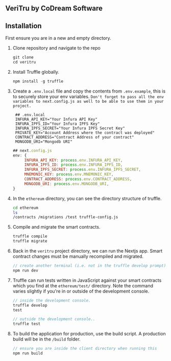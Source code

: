 ## VeriTru by CoDream Software

## Installation

First ensure you are in a new and empty directory.

1. Clone repository and navigate to the repo
   ```javascript
   git clone
   cd veritru
   ```

2. Install Truffle globally.
    ```javascript
    npm install -g truffle
    ```

3. Create a `.env.local` file and copy the contents from `.env.example`, this is to securely store your env variables. `Don't forget to pass all the env variables to next.config.js as well to be able to use them in your project.`
   ```
    ## .env.local
    INFURA_API_KEY="Your Infura API Key"
    INFURA_IPFS_ID="Your Infura IPFS Key"
    INFURA_IPFS_SECRET="Your Infura IPFS Secret Key"
    PRIVATE_KEY="Account Address where the contract was deployed"
    CONTRACT_ADDRESS="Contract Address of your contract"
    MONGODB_URI="Mongodb URI"
   ```
   ```javascript
   ## next.config.js
   env: {
        INFURA_API_KEY: process.env.INFURA_API_KEY,
        INFURA_IPFS_ID: process.env.INFURA_IPFS_ID,
        INFURA_IPFS_SECRET: process.env.INFURA_IPFS_SECRET,
        MNEMONIC_KEY: process.env.MNEMONIC_KEY,
        CONTRACT_ADDRESS: process.env.CONTRACT_ADDRESS,
        MONGODB_URI: process.env.MONGODB_URI,
   }
   ```

4. In the `ethereum` directory, you can see the directory structure of truffle.
    ```bash
    cd ethereum
    ls
    /contracts /migrations /test truffle-config.js
    ```

5. Compile and migrate the smart contracts.
    ```javascript
    truffle compile
    truffle migrate
    ```

6. Back in the `veritru` project directory, we can run the Nextjs app. Smart contract changes must be manually recompiled and migrated.
    ```javascript
    // create another terminal (i.e. not in the truffle develop prompt)
    npm run dev
    ```

7. Truffle can run tests written in JavaScript against your smart contracts which you find at the `ethereum/test/` directory. Note the command varies slightly if you're in or outside of the development console.
    ```javascript
    // inside the development console.
    truffle develop
    test

    // outside the development console..
    truffle test
    ```

8. To build the application for production, use the build script. A production build will be in the `/build` folder.
    ```javascript
    // ensure you are inside the client directory when running this
    npm run build
    ```